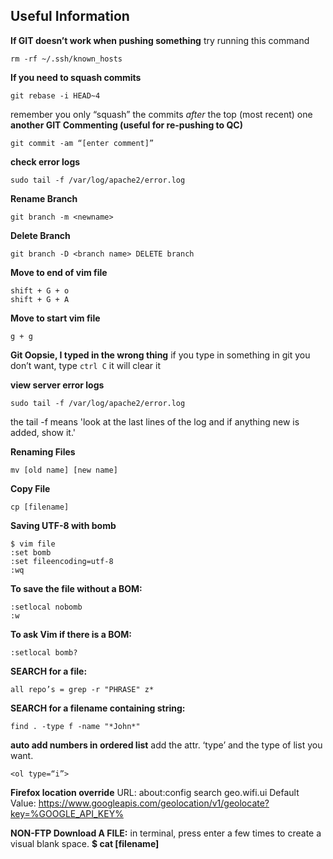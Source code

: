 Useful Information
------------------

**If GIT doesn’t work when pushing something**
try running this command

    rm -rf ~/.ssh/known_hosts

**If you need to squash commits**

    git rebase -i HEAD~4

remember you only “squash” the commits _after_ the top (most recent) one
 
 
**another GIT Commenting (useful for re-pushing to QC)**

    git commit -am “[enter comment]”

**check error logs**

    sudo tail -f /var/log/apache2/error.log



**Rename Branch**

    git branch -m <newname>

**Delete Branch**

    git branch -D <branch name> DELETE branch

**Move to end of vim file**

    shift + G + o
    shift + G + A

**Move to start  vim file**

    g + g


**Git Oopsie, I typed in the wrong thing**
if you type in something in git you don’t want, type `ctrl C` it will clear it


**view server error logs**

    sudo tail -f /var/log/apache2/error.log

the tail -f means 'look at the last lines of the log and if anything new is added, show it.'


**Renaming Files**

    mv [old name] [new name]

**Copy File**

    cp [filename]

**Saving UTF-8 with bomb**

    $ vim file
    :set bomb
    :set fileencoding=utf-8
    :wq

**To save the file without a BOM:** 

    :setlocal nobomb 
    :w 

**To ask Vim if there is a BOM:** 

    :setlocal bomb?  

**SEARCH for a file:** 

    all repo’s = grep -r "PHRASE" z*

**SEARCH for a filename containing string:** 

    find . -type f -name "*John*"

**auto add numbers in ordered list**
add the attr. ‘type’ and the type of list you want. 

    <ol type=“i”>


**Firefox location override**
URL: about:config
search geo.wifi.ui
	Default Value:  https://www.googleapis.com/geolocation/v1/geolocate?key=%GOOGLE_API_KEY%



**NON-FTP Download A FILE:**
in terminal, press enter a few times to create a visual blank space. 
**$ cat [filename]**
















